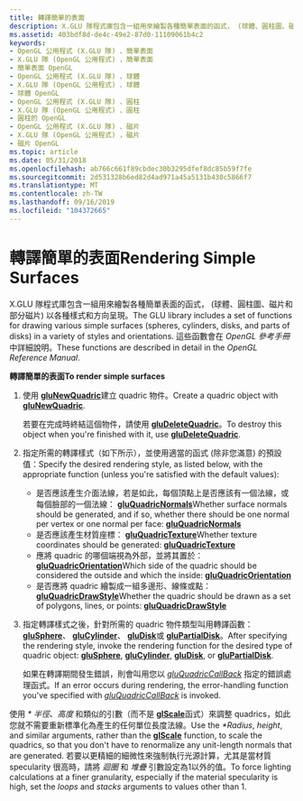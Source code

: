 ```yaml
---
title: 轉譯簡單的表面
description: X.GLU 隊程式庫包含一組用來繪製各種簡單表面的函式， (球體、圓柱圖、磁片和部分磁片) 以各種樣式和方向呈現。 這些函數會在 OpenGL 參考手冊中詳細說明。
ms.assetid: 403bdf8d-de4c-49e2-87d0-11109061b4c2
keywords:
- OpenGL 公用程式 (X.GLU 隊) 、簡單表面
- X.GLU 隊 (OpenGL 公用程式) ，簡單表面
- 簡單表面 OpenGL
- OpenGL 公用程式 (X.GLU 隊) 、球體
- X.GLU 隊 (OpenGL 公用程式) 、球體
- 球體 OpenGL
- OpenGL 公用程式 (X.GLU 隊) 、圓柱
- X.GLU 隊 (OpenGL 公用程式) 、圓柱
- 圓柱的 OpenGL
- OpenGL 公用程式 (X.GLU 隊) 、磁片
- X.GLU 隊 (OpenGL 公用程式) ，磁片
- 磁片 OpenGL
ms.topic: article
ms.date: 05/31/2018
ms.openlocfilehash: ab766c661f89cbdec30b3295dfef8dc85b59f7fe
ms.sourcegitcommit: 2d531328b6ed82d4ad971a45a5131b430c5866f7
ms.translationtype: MT
ms.contentlocale: zh-TW
ms.lasthandoff: 09/16/2019
ms.locfileid: "104372665"
---
```

# <a name="rendering-simple-surfaces"></a><span data-ttu-id="53537-116">轉譯簡單的表面</span><span class="sxs-lookup"><span data-stu-id="53537-116">Rendering Simple Surfaces</span></span>

<span data-ttu-id="53537-117">X.GLU 隊程式庫包含一組用來繪製各種簡單表面的函式， (球體、圓柱圖、磁片和部分磁片) 以各種樣式和方向呈現。</span><span class="sxs-lookup"><span data-stu-id="53537-117">The GLU library includes a set of functions for drawing various simple surfaces (spheres, cylinders, disks, and parts of disks) in a variety of styles and orientations.</span></span> <span data-ttu-id="53537-118">這些函數會在 *OpenGL 參考手冊* 中詳細說明。</span><span class="sxs-lookup"><span data-stu-id="53537-118">These functions are described in detail in the *OpenGL Reference Manual*.</span></span>

<span data-ttu-id="53537-119">**轉譯簡單的表面**</span><span class="sxs-lookup"><span data-stu-id="53537-119">**To render simple surfaces**</span></span>

1.  <span data-ttu-id="53537-120">使用 [**gluNewQuadric**](glunewquadric.md)建立 quadric 物件。</span><span class="sxs-lookup"><span data-stu-id="53537-120">Create a quadric object with [**gluNewQuadric**](glunewquadric.md).</span></span>

    <span data-ttu-id="53537-121">若要在完成時終結這個物件，請使用 [**gluDeleteQuadric**](gludeletequadric.md)。</span><span class="sxs-lookup"><span data-stu-id="53537-121">To destroy this object when you're finished with it, use [**gluDeleteQuadric**](gludeletequadric.md).</span></span>

2.  <span data-ttu-id="53537-122">指定所需的轉譯樣式（如下所示），並使用適當的函式 (除非您滿意) 的預設值：</span><span class="sxs-lookup"><span data-stu-id="53537-122">Specify the desired rendering style, as listed below, with the appropriate function (unless you're satisfied with the default values):</span></span>
    -   <span data-ttu-id="53537-123">是否應該產生介面法線，若是如此，每個頂點上是否應該有一個法線，或每個臉部的一個法線： [ **gluQuadricNormals**](gluquadricnormals.md)</span><span class="sxs-lookup"><span data-stu-id="53537-123">Whether surface normals should be generated, and if so, whether there should be one normal per vertex or one normal per face: [**gluQuadricNormals**](gluquadricnormals.md)</span></span>
    -   <span data-ttu-id="53537-124">是否應該產生材質座標： [ **gluQuadricTexture**](gluquadrictexture.md)</span><span class="sxs-lookup"><span data-stu-id="53537-124">Whether texture coordinates should be generated: [**gluQuadricTexture**](gluquadrictexture.md)</span></span>
    -   <span data-ttu-id="53537-125">應將 quadric 的哪個端視為外部，並將其置於： [ **gluQuadricOrientation**](gluquadricorientation.md)</span><span class="sxs-lookup"><span data-stu-id="53537-125">Which side of the quadric should be considered the outside and which the inside: [**gluQuadricOrientation**](gluquadricorientation.md)</span></span>
    -   <span data-ttu-id="53537-126">是否應將 quadric 繪製成一組多邊形、線條或點： [ **gluQuadricDrawStyle**](gluquadricdrawstyle.md)</span><span class="sxs-lookup"><span data-stu-id="53537-126">Whether the quadric should be drawn as a set of polygons, lines, or points: [**gluQuadricDrawStyle**](gluquadricdrawstyle.md)</span></span>
3.  <span data-ttu-id="53537-127">指定轉譯樣式之後，針對所需的 quadric 物件類型叫用轉譯函數： [**gluSphere**](glusphere.md)、 [**gluCylinder**](glucylinder.md)、 [**gluDisk**](gludisk.md)或 [**gluPartialDisk**](glupartialdisk.md)。</span><span class="sxs-lookup"><span data-stu-id="53537-127">After specifying the rendering style, invoke the rendering function for the desired type of quadric object: [**gluSphere**](glusphere.md), [**gluCylinder**](glucylinder.md), [**gluDisk**](gludisk.md), or [**gluPartialDisk**](glupartialdisk.md).</span></span>

    <span data-ttu-id="53537-128">如果在轉譯期間發生錯誤，則會叫用您以 [*gluQuadricCallBack*](gluquadric.md) 指定的錯誤處理函式。</span><span class="sxs-lookup"><span data-stu-id="53537-128">If an error occurs during rendering, the error-handling function you've specified with [*gluQuadricCallBack*](gluquadric.md) is invoked.</span></span>

<span data-ttu-id="53537-129">使用 *\* 半徑*、*高度* 和類似的引數（而不是 [**glScale**](glscale.md)函式）來調整 quadrics，如此您就不需要重新標準化為產生的任何單位長度法線。</span><span class="sxs-lookup"><span data-stu-id="53537-129">Use the *\*Radius*, *height*, and similar arguments, rather than the [**glScale**](glscale.md) function, to scale the quadrics, so that you don't have to renormalize any unit-length normals that are generated.</span></span> <span data-ttu-id="53537-130">若要以更精細的細微性來強制執行光源計算，尤其是當材質 specularity 很高時，請將 *迴圈* 和 *堆疊* 引數設定為1以外的值。</span><span class="sxs-lookup"><span data-stu-id="53537-130">To force lighting calculations at a finer granularity, especially if the material specularity is high, set the *loops* and *stacks* arguments to values other than 1.</span></span>

 

 




